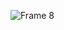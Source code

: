 ![Frame 8](https://github.com/HabibBouzaffara/Countopia/assets/95718159/c83555e3-39e2-497a-915e-6e59ce2d5fcb)
